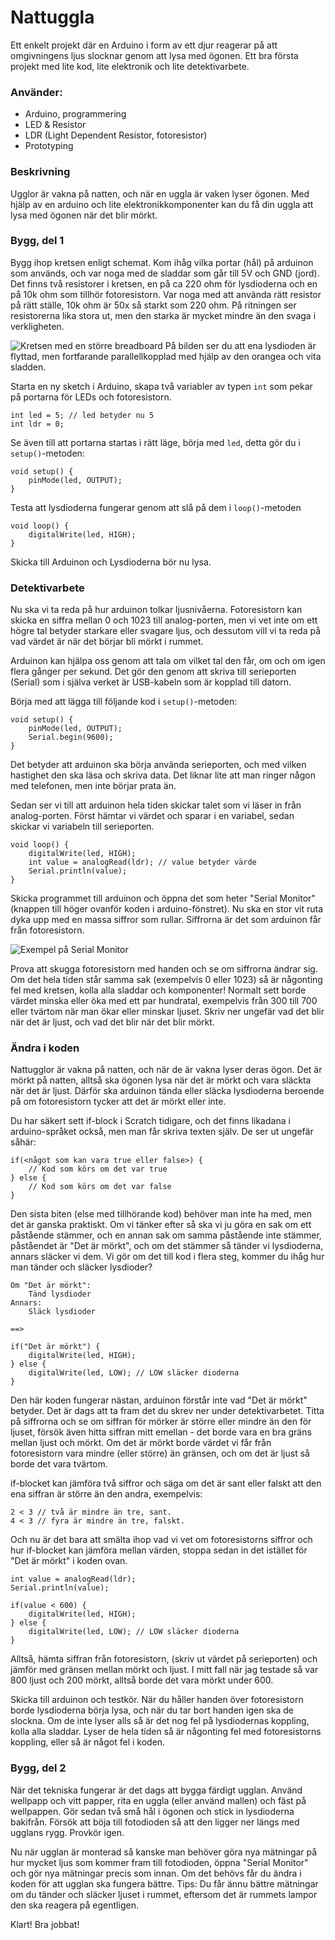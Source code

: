 # Nattuggla

Ett enkelt projekt där en Arduino i form av ett djur reagerar på att omgivningens ljus slocknar genom att lysa med ögonen. Ett bra första projekt med lite kod, lite elektronik och lite detektivarbete.

### Använder:

 - Arduino, programmering
 - LED & Resistor
 - LDR (Light Dependent Resistor, fotoresistor)
 - Prototyping

### Beskrivning

Ugglor är vakna på natten, och när en uggla är vaken lyser ögonen. Med hjälp av en arduino och lite elektronikkomponenter kan du få din uggla att lysa med ögonen när det blir mörkt.

### Bygg, del 1

Bygg ihop kretsen enligt schemat. Kom ihåg vilka portar (hål) på arduinon som används, och var noga med de sladdar som går till 5V och GND (jord). Det finns två resistorer i kretsen, en på ca 220 ohm för lysdioderna och en på 10k ohm som tillhör fotoresistorn. Var noga med att använda rätt resistor på rätt ställe, 10k ohm är 50x så starkt som 220 ohm. På ritningen ser resistorerna lika stora ut, men den starka är mycket mindre än den svaga i verkligheten.

![Kretsen med en större breadboard](https://github.com/kirayatail/nattuggla/blob/master/img/circuit.png?raw=true)
På bilden ser du att ena lysdioden är flyttad, men fortfarande parallellkopplad med hjälp av den orangea och vita sladden.

Starta en ny sketch i Arduino, skapa två variabler av typen `int` som pekar på portarna för LEDs och fotoresistorn.

    int led = 5; // led betyder nu 5
    int ldr = 0;

Se även till att portarna startas i rätt läge, börja med `led`, detta gör du i `setup()`-metoden:

    void setup() {
        pinMode(led, OUTPUT);
    }

Testa att lysdioderna fungerar genom att slå på dem i `loop()`-metoden

    void loop() {
        digitalWrite(led, HIGH);
    }

Skicka till Arduinon och Lysdioderna bör nu lysa.

### Detektivarbete

Nu ska vi ta reda på hur arduinon tolkar ljusnivåerna. Fotoresistorn kan skicka en siffra mellan 0 och 1023 till analog-porten, men vi vet inte om ett högre tal betyder starkare eller svagare ljus, och dessutom vill vi ta reda på vad värdet är när det börjar bli mörkt i rummet.

Arduinon kan hjälpa oss genom att tala om vilket tal den får, om och om igen flera gånger per sekund. Det gör den genom att skriva till serieporten (Serial) som i själva verket är USB-kabeln som är kopplad till datorn.

Börja med att lägga till följande kod i `setup()`-metoden:

    void setup() {
        pinMode(led, OUTPUT);
        Serial.begin(9600);
    }

Det betyder att arduinon ska börja använda serieporten, och med vilken hastighet den ska läsa och skriva data. Det liknar lite att man ringer någon med telefonen, men inte börjar prata än.

Sedan ser vi till att arduinon hela tiden skickar talet som vi läser in från analog-porten. Först hämtar vi värdet och sparar i en variabel, sedan skickar vi variabeln till serieporten.

    void loop() {
        digitalWrite(led, HIGH);
        int value = analogRead(ldr); // value betyder värde
        Serial.println(value);
    }

Skicka programmet till arduinon och öppna det som heter "Serial Monitor" (knappen till höger ovanför koden i arduino-fönstret). Nu ska en stor vit ruta dyka upp med en massa siffror som rullar. Siffrorna är det som arduinon får från fotoresistorn.

![Exempel på Serial Monitor](https://github.com/kirayatail/nattuggla/blob/master/img/serialmonitor.png?raw=true)

Prova att skugga fotoresistorn med handen och se om siffrorna ändrar sig. Om det hela tiden står samma sak (exempelvis 0 eller 1023) så är någonting fel med kretsen, kolla alla sladdar och komponenter! Normalt sett borde värdet minska eller öka med ett par hundratal, exempelvis från 300 till 700 eller tvärtom när man ökar eller minskar ljuset. Skriv ner ungefär vad det blir när det är ljust, och vad det blir när det blir mörkt.

### Ändra i koden

Nattugglor är vakna på natten, och när de är vakna lyser deras ögon. Det är mörkt på natten, alltså ska ögonen lysa när det är mörkt och vara släckta när det är ljust. Därför ska arduinon tända eller släcka lysdioderna beroende på om fotoresistorn tycker att det är mörkt eller inte.

Du har säkert sett if-block i Scratch tidigare, och det finns likadana i arduino-språket också, men man får skriva texten själv. De ser ut ungefär såhär:

    if(<något som kan vara true eller false>) {
        // Kod som körs om det var true
    } else {
        // Kod som körs om det var false
    }

Den sista biten (else med tillhörande kod) behöver man inte ha med, men det är ganska praktiskt. Om vi tänker efter så ska vi ju göra en sak om ett påstående stämmer, och en annan sak om samma påstående inte stämmer, påståendet är "Det är mörkt", och om det stämmer så tänder vi lysdioderna, annars släcker vi dem. Vi gör om det till kod i flera steg, kommer du ihåg hur man tänder och släcker lysdioder?

    Om "Det är mörkt":
        Tänd lysdioder
    Annars:
        Släck lysdioder

    ==>

    if("Det är mörkt") {
        digitalWrite(led, HIGH);
    } else {
        digitalWrite(led, LOW); // LOW släcker dioderna
    }

Den här koden fungerar nästan, arduinon förstår inte vad "Det är mörkt" betyder. Det är dags att ta fram det du skrev ner under detektivarbetet. Titta på siffrorna och se om siffran för mörker är större eller mindre än den för ljuset, försök även hitta siffran mitt emellan - det borde vara en bra gräns mellan ljust och mörkt. Om det är mörkt borde värdet vi får från fotoresistorn vara mindre (eller större) än gränsen, och om det är ljust så borde det vara tvärtom.

if-blocket kan jämföra två siffror och säga om det är sant eller falskt att den ena siffran är större än den andra, exempelvis:

    2 < 3 // två är mindre än tre, sant.
    4 < 3 // fyra är mindre än tre, falskt.

Och nu är det bara att smälta ihop vad vi vet om fotoresistorns siffror och hur if-blocket kan jämföra mellan värden, stoppa sedan in det istället för "Det är mörkt" i koden ovan.

    int value = analogRead(ldr);
    Serial.println(value);

    if(value < 600) {
        digitalWrite(led, HIGH);
    } else {
        digitalWrite(led, LOW); // LOW släcker dioderna
    }

Alltså, hämta siffran från fotoresistorn, (skriv ut värdet på serieporten) och jämför med gränsen mellan mörkt och ljust. I mitt fall när jag testade så var 800 ljust och 200 mörkt, alltså borde det vara mörkt under 600.

Skicka till arduinon och testkör. När du håller handen över fotoresistorn borde lysdioderna börja lysa, och när du tar bort handen igen ska de slockna. Om de inte lyser alls så är det nog fel på lysdiodernas koppling, kolla alla sladdar. Lyser de hela tiden så är någonting fel med fotoresistorns koppling, eller så är något fel i koden.

### Bygg, del 2

När det tekniska fungerar är det dags att bygga färdigt ugglan. Använd wellpapp och vitt papper, rita en uggla (eller använd mallen) och fäst på wellpappen. Gör sedan två små hål i ögonen och stick in lysdioderna bakifrån. Försök att böja till fotodioden så att den ligger ner längs med ugglans rygg. Provkör igen.

Nu när ugglan är monterad så kanske man behöver göra nya mätningar på hur mycket ljus som kommer fram till fotodioden, öppna "Serial Monitor" och gör nya mätningar precis som innan.
Om det behövs får du ändra i koden för att ugglan ska fungera bättre. Tips: Du får ännu bättre mätningar om du tänder och släcker ljuset i rummet, eftersom det är rummets lampor den ska reagera på egentligen.

Klart! Bra jobbat!
